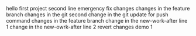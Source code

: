 hello first project
second line
emergency fix changes
changes in the feature branch
changes in the git
second change in the git
update for push command
changes in the feature branch
change in the new-work-after line 1
change in the new-owrk-after line 2
revert changes demo 1
